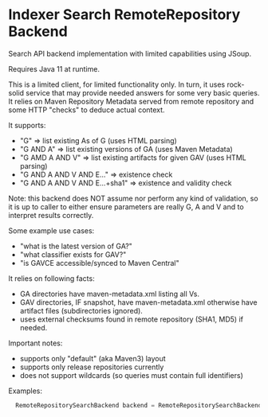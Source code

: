 Indexer Search RemoteRepository Backend
=======================================

Search API backend implementation with limited capabilities using JSoup.

Requires Java 11 at runtime.

This is a limited client, for limited functionality only. In turn, it uses rock-solid
service that may provide needed answers for some very basic queries. It relies on 
Maven Repository Metadata served from remote repository and some HTTP "checks" to deduce
actual context.

It supports:
* "G" => list existing As of G (uses HTML parsing)
* "G AND A" => list existing versions of GA (uses Maven Metadata)
* "G AMD A AND V" => list existing artifacts for given GAV (uses HTML parsing)
* "G AND A AND V AND E..." => existence check
* "G AND A AND V AND E...+sha1" => existence and validity check

Note: this backend does NOT assume nor perform any kind of validation, so it is up to
caller to either ensure parameters are really G, A and V and to interpret results
correctly.

Some example use cases:
* "what is the latest version of GA?"
* "what classifier exists for GAV?"
* "is GAVCE accessible/synced to Maven Central"

It relies on following facts:
* GA directories have maven-metadata.xml listing all Vs.
* GAV directories, IF snapshot, have maven-metadata.xml otherwise have artifact files (subdirectories ignored).
* uses external checksums found in remote repository (SHA1, MD5) if needed.

Important notes:
* supports only "default" (aka Maven3) layout
* supports only release repositories currently
* does not support wildcards (so queries must contain full identifiers)

Examples:

```java
  RemoteRepositorySearchBackend backend = RemoteRepositorySearchBackendFactory.createDefault();
```
